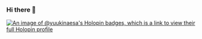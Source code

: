### Hi there 👋

[![An image of @yuukinaesa's Holopin badges, which is a link to view their full Holopin profile](https://holopin.me/yuukinaesa)](https://holopin.io/@yuukinaesa)

<!--
**Yuukinaesa/yuukinaesa** is a ✨ _special_ ✨ repository because its `README.md` (this file) appears on your GitHub profile.

Here are some ideas to get you started:

- 🔭 I’m currently working on ...
- 🌱 I’m currently learning ...
- 👯 I’m looking to collaborate on ...
- 🤔 I’m looking for help with ...
- 💬 Ask me about ...
- 📫 How to reach me: ...
- 😄 Pronouns: ...
- ⚡ Fun fact: ...
-->
